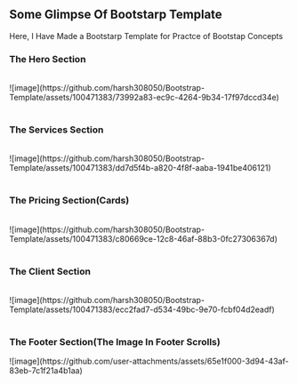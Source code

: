 <h2>Some Glimpse Of Bootstarp Template</h2>
<p> Here, I Have Made a Bootstarp Template for Practce of Bootstap Concepts</p>

<h3>The Hero Section</h3>
<br>
![image](https://github.com/harsh308050/Bootstrap-Template/assets/100471383/73992a83-ec9c-4264-9b34-17f97dccd34e)
<br><br>
<h3>The Services Section</h3>
<br>
![image](https://github.com/harsh308050/Bootstrap-Template/assets/100471383/dd7d5f4b-a820-4f8f-aaba-1941be406121)
<br><br>
<h3>The Pricing Section(Cards)</h3>
<br>
![image](https://github.com/harsh308050/Bootstrap-Template/assets/100471383/c80669ce-12c8-46af-88b3-0fc27306367d)
<br><br>
<h3>The Client Section</h3>
<br>
![image](https://github.com/harsh308050/Bootstrap-Template/assets/100471383/ecc2fad7-d534-49bc-9e70-fcbf04d2eadf)
<br><br>
<h3>The Footer Section(The Image In Footer Scrolls)</h3> 
![image](https://github.com/user-attachments/assets/65e1f000-3d94-43af-83eb-7c1f21a4b1aa)
